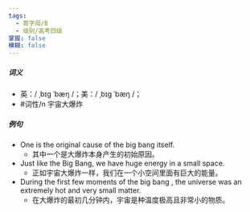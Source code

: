 ```yaml
---
tags:
  - 首字母/B
  - 级别/高考四级
掌握: false
模糊: false
---
```

##### 词义
- 英：/ ˌbɪɡ ˈbæŋ /；美：/ ˌbɪɡ ˈbæŋ /；
- #词性/n  宇宙大爆炸
##### 例句
- One is the original cause of the big bang itself.
	- 其中一个是大爆炸本身产生的初始原因。
- Just like the Big Bang, we have huge energy in a small space.
	- 正如宇宙大爆炸一样，我们在一个小空间里面有巨大的能量。
- During the first few moments of the big bang , the universe was an extremely hot and very small matter.
	- 在大爆炸的最初几分钟内，宇宙是种温度极高且非常小的物质。
